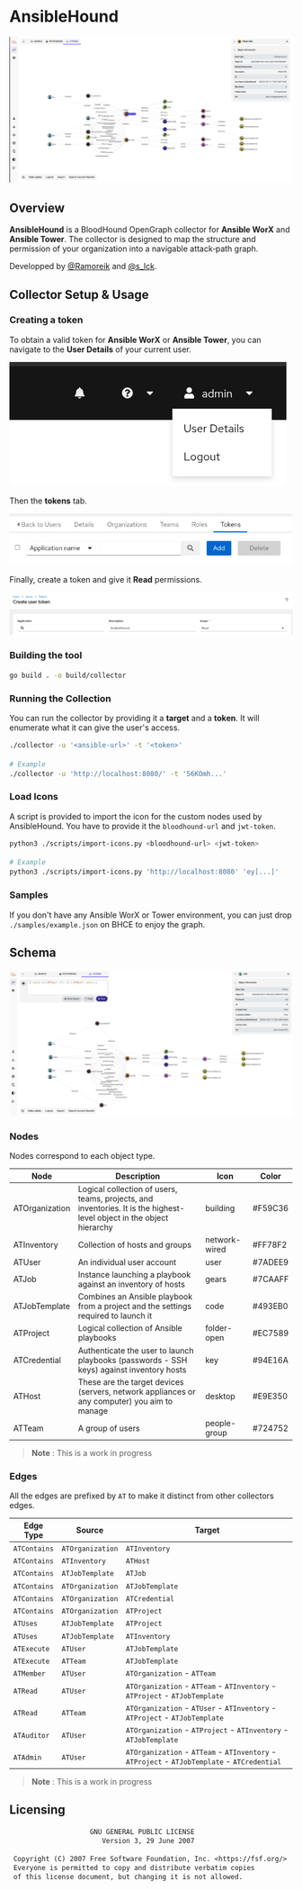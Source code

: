# AnsibleHound

![](./images/ansiblehound.png)

## Overview

**AnsibleHound** is a BloodHound OpenGraph collector for **Ansible WorX** and **Ansible Tower**. The collector is designed to map the structure and permission of your organization into a navigable attack‑path graph.

Developped by [@Ramoreik](https://github.com/Ramoreik) and [@s_lck](https://github.com/s-lck).

## Collector Setup & Usage

### Creating a token

To obtain a valid token for **Ansible WorX** or **Ansible Tower**, you can navigate to the **User Details** of your current user.

![](./images/user-details.png)

Then the **tokens** tab.

![](./images/tokens-tab.png)

Finally, create a token and give it **Read** permissions.

![](./images/create-token.png)

### Building the tool

```bash
go build . -o build/collector
```

### Running the Collection

You can run the collector by providing it a **target** and a **token**. It will enumerate what it can give the user's access.

```bash
./collector -u '<ansible-url>' -t '<token>'

# Example
./collector -u 'http://localhost:8080/' -t '56KOmh...'
```

### Load Icons

A script is provided to import the icon for the custom nodes used by AnsibleHound.
You have to provide it the `bloodhound-url` and `jwt-token`.

```bash
python3 ./scripts/import-icons.py <bloodhound-url> <jwt-token>

# Example
python3 ./scripts/import-icons.py 'http://localhost:8080' 'ey[...]'
```

### Samples

If you don't have any Ansible WorX or Tower environment, you can just drop `./samples/example.json` on BHCE to enjoy the graph.

## Schema

![](./images/cypher.png)

### Nodes

Nodes correspond to each object type.

| Node           | Description                                                                                                           | Icon          | Color   |
| -------------- | --------------------------------------------------------------------------------------------------------------------- | ------------- | ------- |
| ATOrganization | Logical collection of users, teams, projects, and inventories. It is the highest-level object in the object hierarchy | building      | #F59C36 |
| ATInventory    | Collection of hosts and groups                                                                                        | network-wired | #FF78F2 |
| ATUser         | An individual user account                                                                                            | user          | #7ADEE9 |
| ATJob          | Instance launching a playbook against an inventory of hosts                                                           | gears         | #7CAAFF |
| ATJobTemplate  | Combines an Ansible playbook from a project and the settings required to launch it                                    | code          | #493EB0 |
| ATProject      | Logical collection of Ansible playbooks                                                                               | folder-open   | #EC7589 |
| ATCredential   | Authenticate the user to launch playbooks (passwords - SSH keys) against inventory hosts                              | key           | #94E16A |
| ATHost         | These are the target devices (servers, network appliances or any computer) you aim to manage                          | desktop       | #E9E350 |
| ATTeam         | A group of users                                                                                                      | people-group  | #724752 |

> **Note** : This is a work in progress

### Edges

All the edges are prefixed by `AT` to make it distinct from other collectors edges.

| Edge Type    | Source           | Target                                                                                       |
| ------------ | ---------------- | -------------------------------------------------------------------------------------------- |
| `ATContains` | `ATOrganization` | `ATInventory`                                                                                |
| `ATContains` | `ATInventory`    | `ATHost`                                                                                     |
| `ATContains` | `ATJobTemplate`  | `ATJob`                                                                                      |
| `ATContains` | `ATOrganization` | `ATJobTemplate`                                                                              |
| `ATContains` | `ATOrganization` | `ATCredential`                                                                               |
| `ATContains` | `ATOrganization` | `ATProject`                                                                                  |
| `ATUses`     | `ATJobTemplate`  | `ATProject`                                                                                  |
| `ATUses`     | `ATJobTemplate`  | `ATInventory`                                                                                |
| `ATExecute`  | `ATUser`         | `ATJobTemplate`                                                                              |
| `ATExecute`  | `ATTeam`         | `ATJobTemplate`                                                                              |
| `ATMember`   | `ATUser`         | `ATOrganization` - `ATTeam`                                                                  |
| `ATRead`     | `ATUser`         | `ATOrganization` - `ATTeam` - `ATInventory` - `ATProject` - `ATJobTemplate`                  |
| `ATRead`     | `ATTeam`         | `ATOrganization` - `ATUser` - `ATInventory` - `ATProject` - `ATJobTemplate`                  |
| `ATAuditor`  | `ATUser`         | `ATOrganization` - `ATProject` - `ATInventory` - `ATJobTemplate`                             |
| `ATAdmin`    | `ATUser`         | `ATOrganization` - `ATTeam` - `ATInventory` - `ATProject` - `ATJobTemplate` - `ATCredential` |

> **Note** : This is a work in progress

## Licensing

```
                    GNU GENERAL PUBLIC LICENSE
                       Version 3, 29 June 2007

 Copyright (C) 2007 Free Software Foundation, Inc. <https://fsf.org/>
 Everyone is permitted to copy and distribute verbatim copies
 of this license document, but changing it is not allowed.
```
